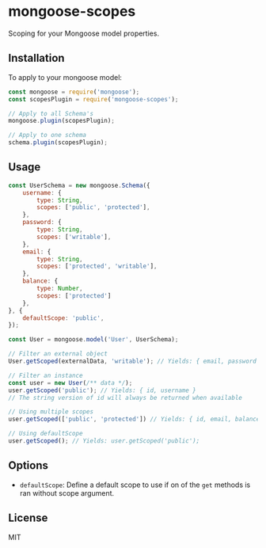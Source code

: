 # mongoose-scopes

Scoping for your Mongoose model properties.

## Installation

To apply to your mongoose model:

```javascript
const mongoose = require('mongoose');
const scopesPlugin = require('mongoose-scopes');

// Apply to all Schema's
mongoose.plugin(scopesPlugin);

// Apply to one schema
schema.plugin(scopesPlugin);
```

## Usage

```javascript
const UserSchema = new mongoose.Schema({
    username: {
        type: String,
        scopes: ['public', 'protected'],
    },
    password: {
        type: String,
        scopes: ['writable'],
    },
    email: {
        type: String,
        scopes: ['protected', 'writable'],
    },
    balance: {
        type: Number,
        scopes: ['protected']
    },
}, {
    defaultScope: 'public',
});

const User = mongoose.model('User', UserSchema);

// Filter an external object
User.getScoped(externalData, 'writable'); // Yields: { email, password }

// Filter an instance
const user = new User(/** data */);
user.getScoped('public'); // Yields: { id, username }
// The string version of id will always be returned when available

// Using multiple scopes
user.getScoped(['public', 'protected']) // Yields: { id, email, balance }

// Using defaultScope
user.getScoped(); // Yields: user.getScoped('public');
```

## Options

- `defaultScope`: Define a default scope to use if on of the `get` methods is ran without scope argument.

## License

MIT
